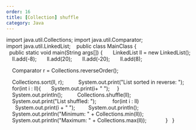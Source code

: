 ```yaml
---
order: 16
title: [Collection] shuffle
category: Java
---
```


import java.util.Collections;
import java.util.Comparator;
import java.util.LinkedList;
  
public class MainClass {
  public static void main(String args[]) {  
    LinkedList<Integer> ll = new LinkedList<Integer>();  
    ll.add(-8);  
    ll.add(20);  
    ll.add(-20);  
    ll.add(8);  

    Comparator<Integer> r = Collections.reverseOrder();  

    Collections.sort(ll, r);  
  
    System.out.print("List sorted in reverse: ");      
    for(int i : ll){
      System.out.print(i+ " ");
    } 
        
    System.out.println();  
  
    Collections.shuffle(ll);  
  
    System.out.print("List shuffled: ");      
    for(int i : ll) 
      System.out.print(i + " ");  
 
    System.out.println();  
  
    System.out.println("Minimum: " + Collections.min(ll));      
    System.out.println("Maximum: " + Collections.max(ll));          
  }  
}

